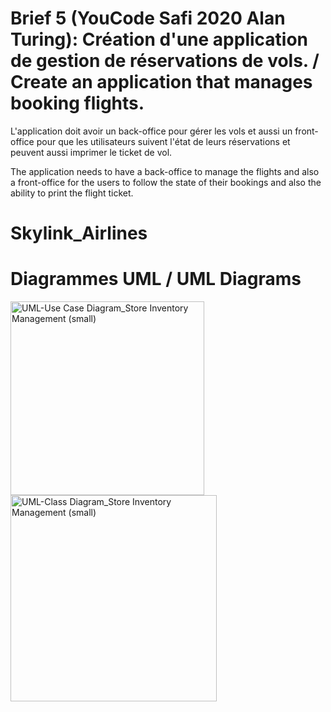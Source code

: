 # Brief 5 (YouCode Safi 2020 Alan Turing): Création d'une application de gestion de réservations de vols. / Create an application that manages booking flights.

L'application doit avoir un back-office pour gérer les vols et aussi un front-office pour que les utilisateurs suivent l'état de leurs réservations et peuvent aussi imprimer le ticket de vol.

The application needs to have a back-office to manage the flights and also a front-office for the users to follow the state of their bookings and also the ability to print the flight ticket.

# Skylink_Airlines

# Diagrammes UML / UML Diagrams

<img width="310" alt="UML-Use Case Diagram_Store Inventory Management (small)" src="https://user-images.githubusercontent.com/9354045/116001927-a5f09280-a5e6-11eb-9c10-651419b85523.png">

<img width="330" alt="UML-Class Diagram_Store Inventory Management (small)" src="https://user-images.githubusercontent.com/9354045/116001970-dfc19900-a5e6-11eb-892b-30cc38ec0b41.png">